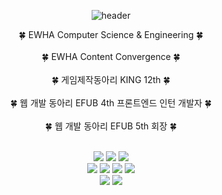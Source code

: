 <div align= "center">

![header](https://capsule-render.vercel.app/api?type=venom&color=0:7096d1,100:D0E3FF&height=200&fontColor=081f5c&fontSize=30&text=Seoyeon's%20GitHub)

🍀 EWHA Computer Science & Engineering 🍀 <br/><br/> 
🍀 EWHA Content Convergence 🍀 <br/><br/> 
🍀 게임제작동아리 KING 12th 🍀 <br/><br/>
🍀 웹 개발 동아리 EFUB 4th 프론트엔드 인턴 개발자 🍀 <br/><br/>
🍀 웹 개발 동아리 EFUB 5th 회장 🍀 <br/><br/>

<img src="https://img.shields.io/badge/html5-%23E34F26.svg?&style=for-the-badge&logo=html5&logoColor=white" />
<img src="https://img.shields.io/badge/css3-%231572B6.svg?&style=for-the-badge&logo=css3&logoColor=white" />
<img src="https://img.shields.io/badge/javascript-%23F7DF1E.svg?&style=for-the-badge&logo=javascript&logoColor=black" />


<br/>

<img src="https://img.shields.io/badge/react-%2361DAFB.svg?&style=for-the-badge&logo=react&logoColor=black" />
<img src="https://img.shields.io/badge/styled--components-%23DB7093.svg?&style=for-the-badge&logo=styled-components&logoColor=white" />
<img src="https://img.shields.io/badge/typescript-%233178C6.svg?&style=for-the-badge&logo=typescript&logoColor=white" />
<img src="https://img.shields.io/badge/Recoil-3578E5?style=for-the-badge&logo=Recoil&logoColor=white"/>

<br/>
<img src="https://img.shields.io/badge/C%23-512BD4?style=for-the-badge&logo=c-sharp&logoColor=white">
<img src="https://img.shields.io/badge/unity-%23000000.svg?&style=for-the-badge&logo=unity&logoColor=white" />

<br/><br/>

<!--
<img src="https://github-readme-stats-git-masterrstaa-rickstaa.vercel.app/api/top-langs/?username=seoyonara&theme=github_dark&layout=compact" />

<br/>

<img src="https://github-readme-stats.vercel.app/api?username=seoyonara&show_icons=true&theme=radical" />

<br/><br/>
--!>

</div>
<!--
**seoyonara/seoyonara** is a ✨ _special_ ✨ repository because its `README.md` (this file) appears on your GitHub profile.

Here are some ideas to get you started:

- 🔭 I’m currently working on ...
- 🌱 I’m currently learning ...
- 👯 I’m looking to collaborate on ...
- 🤔 I’m looking for help with ...
- 💬 Ask me about ...
- 📫 How to reach me: ...
- 😄 Pronouns: ...
- ⚡ Fun fact: ...
-->
